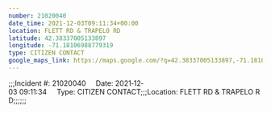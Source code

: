 ```yaml
---
number: 21020040
date_time: 2021-12-03T09:11:34+00:00
location: FLETT RD & TRAPELO RD
latitude: 42.38337005133897
longitude: -71.18106988779319
type: CITIZEN CONTACT
google_maps_link: https://maps.google.com/?q=42.38337005133897,-71.18106988779319
---
```


;;;Incident #: 21020040     Date: 2021‐12‐03 09:11:34     Type: CITIZEN CONTACT;;;Location: FLETT RD & TRAPELO RD;;;;;;
